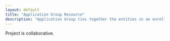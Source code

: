 ```yaml
---
layout: default
title: "Application Group Resource"
description: "Application Group ties together the entities in an enrollment process – Employers, Households, Individuals, Policies, etc."
---
```


Project is collaborative.
